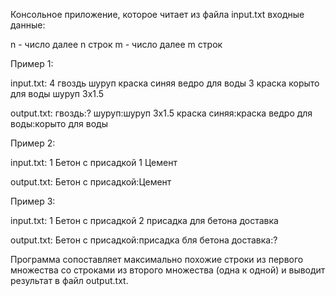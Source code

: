 Консольное приложение, которое читает из файла input.txt входные данные:

n - число
далее n строк
m - число
далее m строк

Пример 1:

input.txt:
4
гвоздь
шуруп
краска синяя
ведро для воды
3
краска
корыто для воды
шуруп 3х1.5

output.txt:
гвоздь:?
шуруп:шуруп 3х1.5
краска синяя:краска
ведро для воды:корыто для воды

Пример 2:

input.txt:
1
Бетон с присадкой
1
Цемент

output.txt:
Бетон с присадкой:Цемент

Пример 3:

input.txt:
1
Бетон с присадкой
2
присадка для бетона
доставка

output.txt:
Бетон с присадкой:присадка бля бетона
доставка:?

Программа сопоставляет максимально похожие строки из первого множества со строками из второго множества (одна к одной) и выводит результат в файл output.txt.